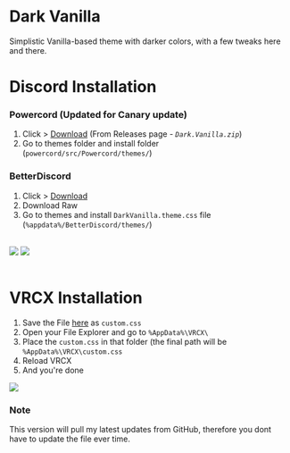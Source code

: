 # Dark Vanilla
Simplistic Vanilla-based theme with darker colors, with a few tweaks here and there.

# Discord Installation

### Powercord (Updated for Canary update)
1. Click > [Download](https://github.com/MintLily/Dark-Vanilla/releases/download/latest/Dark.Vanilla.zip) (From Releases page - *`Dark.Vanilla.zip`*)
2. Go to themes folder and install folder (`powercord/src/Powercord/themes/`)

### BetterDiscord
1. Click > [Download](https://raw.githubusercontent.com/MintLily/Dark-Vanilla/main/Discord/BetterDiscord/DarkVanilla.theme.css)
2. Download Raw
3. Go to themes and install `DarkVanilla.theme.css` file (`%appdata%/BetterDiscord/themes/`)

<br>
<img src="https://i.mintlily.lgbt/DarkVanilla_Mar2022_Preview.png" />
<img src="https://mintlily.lgbt/img/upload/DarkVanilla_DiscordTheme_Preview%20_2.png" />
<br><br>

# VRCX Installation

1. Save the File [here](https://raw.githubusercontent.com/MintLily/Dark-Vanilla/main/VRCX/custom.css) as `custom.css`
2. Open your File Explorer and go to `%AppData%\VRCX\`
3. Place the `custom.css` in that folder (the final path will be `%AppData%\VRCX\custom.css`
4. Reload VRCX
5. And you're done

<img src="https://mintlily.lgbt/img/upload/VRCX_jSgTVS0sz8.png" />

### Note
This version will pull my latest updates from GitHub, therefore you dont have to update the file ever time.
